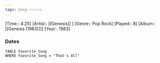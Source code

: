 ```yaml
---
tags: Song ⭐⭐⭐⭐⭐ 
---
```

[Time:: 4:25]
[Artist:: [[Genesis]] ]
[Genre:: Pop Rock]
[Played:: 8]
[Album:: [[Genesis (1983)]]]
[Year:: 1983]
### Dates
````dataview
TABLE Favorite_Song
WHERE Favorite_Song = "That's All"
````